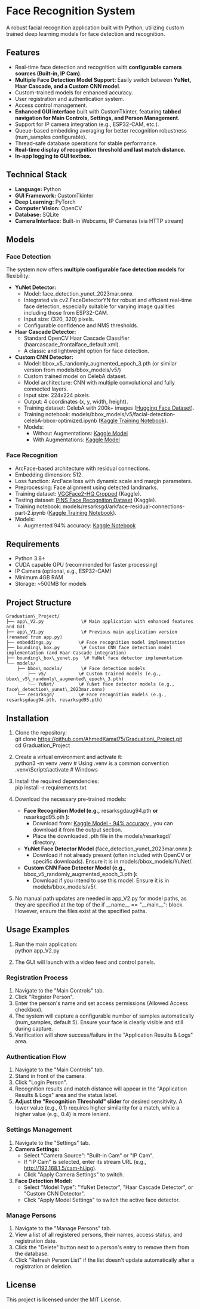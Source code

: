 # **Face Recognition System**

A robust facial recognition application built with Python, utilizing custom trained deep learning models for face detection and recognition.

## **Features**

* Real-time face detection and recognition with **configurable camera sources (Built-in, IP Cam)**.  
* **Multiple Face Detection Model Support:** Easily switch between **YuNet, Haar Cascade, and a Custom CNN model**.  
* Custom-trained models for enhanced accuracy.  
* User registration and authentication system.  
* Access control management.  
* **Enhanced GUI interface** built with CustomTkinter, featuring **tabbed navigation for Main Controls, Settings, and Person Management**.  
* Support for IP camera integration (e.g., ESP32-CAM, etc.).  
* Queue-based embedding averaging for better recognition robustness (num\_samples configurable).  
* Thread-safe database operations for stable performance.  
* **Real-time display of recognition threshold and last match distance.**  
* **In-app logging to GUI textbox.**

## **Technical Stack**

* **Language:** Python  
* **GUI Framework:** CustomTkinter  
* **Deep Learning:** PyTorch  
* **Computer Vision:** OpenCV  
* **Database:** SQLite  
* **Camera Interface:** Built-in Webcams, IP Cameras (via HTTP stream)

## **Models**

### **Face Detection**

The system now offers **multiple configurable face detection models** for flexibility:

* **YuNet Detector:**  
  * Model: face\_detection\_yunet\_2023mar.onnx  
  * Integrated via cv2.FaceDetectorYN for robust and efficient real-time face detection, especially suitable for varying image qualities including those from ESP32-CAM.  
  * Input size: (320, 320\) pixels.  
  * Configurable confidence and NMS thresholds.  
* **Haar Cascade Detector:**  
  * Standard OpenCV Haar Cascade Classifier (haarcascade\_frontalface\_default.xml).  
  * A classic and lightweight option for face detection.  
* **Custom CNN Detector:**  
  * Model: bbox\_v5\_randomly\_augmented\_epoch\_3.pth (or similar version from models/bbox\_models/v5/)  
  * Custom trained model on CelebA dataset.  
  * Model architecture: CNN with multiple convolutional and fully connected layers.  
  * Input size: 224x224 pixels.  
  * Output: 4 coordinates (x, y, width, height).  
  * Training dataset: CelebA with 200k+ images ([Hugging Face Dataset](https://huggingface.co/datasets/hfaus/CelebA_bbox_and_facepoints)).  
  * Training notebook: models/bbox\_models/v5/facial-detection-celebA-bbox-optimized.ipynb ([Kaggle Training Notebook](https://www.kaggle.com/code/ahmedkamal75/facial-detection-celeba-bbox-optimized)).  
  * Models:  
    * Without Augmentations: [Kaggle Model](https://www.kaggle.com/models/ahmedkamal75/bbox_model_v5_epoch_8/)  
    * With Augmentations: [Kaggle Model](https://www.kaggle.com/models/ahmedkamal75/bbox_v5_augmented_epoch_50)

### **Face Recognition**

* ArcFace-based architecture with residual connections.  
* Embedding dimension: 512\.  
* Loss function: ArcFace loss with dynamic scale and margin parameters.  
* Preprocessing: Face alignment using detected landmarks.  
* Training dataset: [VGGFace2-HQ Cropped](https://www.kaggle.com/datasets/zenbot99/vggface2-hq-cropped) (Kaggle).  
* Testing dataset: [PINS Face Recognition Dataset](https://www.kaggle.com/datasets/hereisburak/pins-face-recognition) (Kaggle).  
* Training notebook: models/resarksgd/arkface-residual-connections-part-2.ipynb ([Kaggle Training Notebook](https://www.kaggle.com/code/ahmedkamal75/arkface-residual-connections-part-2)).  
* Models:  
  * Augmented 94% accuracy: [Kaggle Notebook](https://www.kaggle.com/code/ahmedkamal75/arkface-residual-connections-part-2/notebook?scriptVersionId=217035765)

## **Requirements**

* Python 3.8+  
* CUDA capable GPU (recommended for faster processing)  
* IP Camera (optional, e.g., ESP32-CAM)  
* Minimum 4GB RAM  
* Storage: \~500MB for models

## **Project Structure**
```
Graduation\_Project/  
├── app\_V2.py              \# Main application with enhanced features and GUI  
├── app\_V1.py              \# Previous main application version (renamed from app.py)  
├── embeddings.py          \# Face recognition model implementation  
├── bounding\_box.py        \# Custom CNN face detection model implementation (and Haar Cascade integration)  
├── bounding\_box\_yunet.py  \# YuNet face detector implementation  
└── models/  
    ├── bbox\_models/       \# Face detection models  
        ├── v5/            \# Custom trained models (e.g., bbox\_v5\_randomly\_augmented\_epoch\_3.pth)  
        └── YuNet/         \# YuNet face detector models (e.g., face\_detection\_yunet\_2023mar.onnx)  
    └── resarksgd/         \# Face recognition models (e.g., resarksgdaug94.pth, resarksgd95.pth)
```
## **Installation**

1. Clone the repository:  
   git clone https://github.com/AhmedKamal75/Graduation\_Project.git  
   cd Graduation\_Project

2. Create a virtual environment and activate it:  
   python3 \-m venv .venv      \# Using .venv is a common convention  
   .venv\\Scripts\\activate     \# Windows

3. Install the required dependencies:  
   pip install \-r requirements.txt

4. Download the necessary pre-trained models:  
   * **Face Recognition Model (e.g.,** resarksgdaug94.pth **or** resarksgd95.pth **):**  
     * Download from: [Kaggle Model \- 94% accuracy](https://www.kaggle.com/code/ahmedkamal75/arkface-residual-connections-part-2/notebook?scriptVersionId=217035765) , you can download it from the output section.
     * Place the downloaded .pth file in the models/resarksgd/ directory.  
   * **YuNet Face Detector Model** (face\_detection\_yunet\_2023mar.onnx **):**  
     * Download if not already present (often included with OpenCV or specific downloads). Ensure it is in models/bbox\_models/YuNet/.  
   * **Custom CNN Face Detector Model (e.g.,** bbox\_v5\_randomly\_augmented\_epoch\_3.pth **):**  
     * Download if you intend to use this model. Ensure it is in models/bbox\_models/v5/.  
5. No manual path updates are needed in app\_V2.py for model paths, as they are specified at the top of the if \_\_name\_\_ \== "\_\_main\_\_": block. However, ensure the files exist at the specified paths.

## **Usage Examples**

1. Run the main application:  
   python app\_V2.py

2. The GUI will launch with a video feed and control panels.

### **Registration Process**

1. Navigate to the "Main Controls" tab.  
2. Click "Register Person".  
3. Enter the person's name and set access permissions (Allowed Access checkbox).  
4. The system will capture a configurable number of samples automatically (num\_samples, default 5). Ensure your face is clearly visible and still during capture.  
5. Verification will show success/failure in the "Application Results & Logs" area.

### **Authentication Flow**

1. Navigate to the "Main Controls" tab.  
2. Stand in front of the camera.  
3. Click "Login Person".  
4. Recognition results and match distance will appear in the "Application Results & Logs" area and the status label.  
5. **Adjust the "Recognition Threshold" slider** for desired sensitivity. A lower value (e.g., 0.1) requires higher similarity for a match, while a higher value (e.g., 0.4) is more lenient.

### **Settings Management**

1. Navigate to the "Settings" tab.  
2. **Camera Settings:**  
   * Select "Camera Source": "Built-in Cam" or "IP Cam".  
   * If "IP Cam" is selected, enter its stream URL (e.g., http://192.168.1.5/cam-hi.jpg).  
   * Click "Apply Camera Settings" to switch.  
3. **Face Detection Model:**  
   * Select "Model Type": "YuNet Detector", "Haar Cascade Detector", or "Custom CNN Detector".  
   * Click "Apply Model Settings" to switch the active face detector.

### **Manage Persons**

1. Navigate to the "Manage Persons" tab.  
2. View a list of all registered persons, their names, access status, and registration date.  
3. Click the "Delete" button next to a person's entry to remove them from the database.  
4. Click "Refresh Person List" if the list doesn't update automatically after a registration or deletion.

## **License**

This project is licensed under the MIT License.